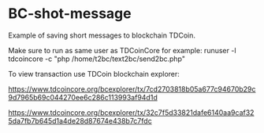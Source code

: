# BC-shot-message
Example of saving short messages to blockchain TDCoin.

Make sure to run as same user as TDCoinCore for example:
  runuser -l tdcoincore -c "php /home/t2bc/text2bc/send2bc.php"

To view transaction use TDCoin blockchain explorer:

https://www.tdcoincore.org/bcexplorer/tx/7cd2703818b05a677c94670b29c9d7965b69c044270ee6c286c113993af94d1d

https://www.tdcoincore.org/bcexplorer/tx/32c7f5d33821dafe6140aa9caf325da7fb7b645d1a4de28d87674e438b7c7fdc
